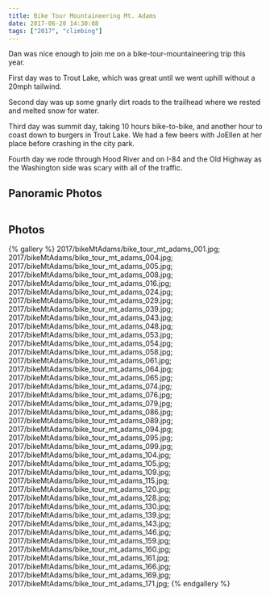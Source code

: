 ```yaml
---
title: Bike Tour Mountaineering Mt. Adams
date: 2017-06-20 14:30:08
tags: ["2017", "climbing"]
---
```


Dan was nice enough to join me on a bike-tour-mountaineering trip this year. 


First day was to Trout Lake, which was great until we went uphill without a 20mph tailwind. 

Second day was up some gnarly dirt roads to the trailhead where we rested and melted snow for water. 

Third day was summit day, taking 10 hours bike-to-bike, and another hour to coast down to burgers in Trout Lake. We had a few beers with JoEllen at her place before crashing in the city park. 

Fourth day we rode through Hood River and on I-84 and the Old Highway as the Washington side was scary with all of the traffic.

<h2>Panoramic Photos</h2>

<a href="https://willprogramforfood.com/photos/bike-tour-mt-adams/"><img alt="" class="photo" src="http://willprogramforfood.com/photos/pics/panoramic/2017/bikeMtAdams/thumb/bike_tour_mt_adams_pano_2.jpg" alt=""/></a>

<h2>Photos</h2>

{% gallery %}
2017/bikeMtAdams/bike_tour_mt_adams_001.jpg;
2017/bikeMtAdams/bike_tour_mt_adams_004.jpg;
2017/bikeMtAdams/bike_tour_mt_adams_005.jpg;
2017/bikeMtAdams/bike_tour_mt_adams_008.jpg;
2017/bikeMtAdams/bike_tour_mt_adams_016.jpg;
2017/bikeMtAdams/bike_tour_mt_adams_024.jpg;
2017/bikeMtAdams/bike_tour_mt_adams_029.jpg;
2017/bikeMtAdams/bike_tour_mt_adams_039.jpg;
2017/bikeMtAdams/bike_tour_mt_adams_043.jpg;
2017/bikeMtAdams/bike_tour_mt_adams_048.jpg;
2017/bikeMtAdams/bike_tour_mt_adams_053.jpg;
2017/bikeMtAdams/bike_tour_mt_adams_054.jpg;
2017/bikeMtAdams/bike_tour_mt_adams_058.jpg;
2017/bikeMtAdams/bike_tour_mt_adams_061.jpg;
2017/bikeMtAdams/bike_tour_mt_adams_064.jpg;
2017/bikeMtAdams/bike_tour_mt_adams_065.jpg;
2017/bikeMtAdams/bike_tour_mt_adams_074.jpg;
2017/bikeMtAdams/bike_tour_mt_adams_076.jpg;
2017/bikeMtAdams/bike_tour_mt_adams_079.jpg;
2017/bikeMtAdams/bike_tour_mt_adams_086.jpg;
2017/bikeMtAdams/bike_tour_mt_adams_089.jpg;
2017/bikeMtAdams/bike_tour_mt_adams_094.jpg;
2017/bikeMtAdams/bike_tour_mt_adams_095.jpg;
2017/bikeMtAdams/bike_tour_mt_adams_099.jpg;
2017/bikeMtAdams/bike_tour_mt_adams_104.jpg;
2017/bikeMtAdams/bike_tour_mt_adams_105.jpg;
2017/bikeMtAdams/bike_tour_mt_adams_109.jpg;
2017/bikeMtAdams/bike_tour_mt_adams_115.jpg;
2017/bikeMtAdams/bike_tour_mt_adams_120.jpg;
2017/bikeMtAdams/bike_tour_mt_adams_128.jpg;
2017/bikeMtAdams/bike_tour_mt_adams_130.jpg;
2017/bikeMtAdams/bike_tour_mt_adams_139.jpg;
2017/bikeMtAdams/bike_tour_mt_adams_143.jpg;
2017/bikeMtAdams/bike_tour_mt_adams_146.jpg;
2017/bikeMtAdams/bike_tour_mt_adams_159.jpg;
2017/bikeMtAdams/bike_tour_mt_adams_160.jpg;
2017/bikeMtAdams/bike_tour_mt_adams_161.jpg;
2017/bikeMtAdams/bike_tour_mt_adams_166.jpg;
2017/bikeMtAdams/bike_tour_mt_adams_169.jpg;
2017/bikeMtAdams/bike_tour_mt_adams_171.jpg;
{% endgallery %}
